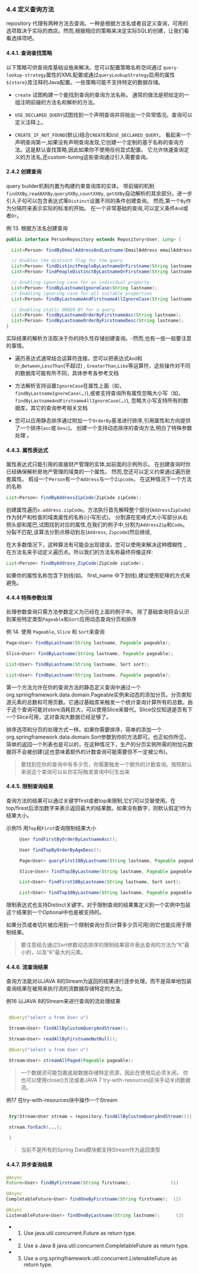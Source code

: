 ### 4.4 定义查询方法

repository 代理有两种方法去查询。一种是根据方法名或者自定义查询，可用的选项取决于实际的商店。然而,根据相应的策略来决定实际SQL的创建，让我们看看选择项吧。

#### 4.4.1. 查询查找策略

以下策略可供查询库基础设施来解决。您可以配置策略名称空间通过 `query-lookup-strategy`属性的XML配置或通过`queryLookupStrategy`启用的属性`${store}`库注释的Java配置。一些策略可能不支持特定的数据存储。

* `create` 试图构建一个能找到查询的查询方法名称。 通常的做法是把给定的一组注明前缀的方法名和解析的方法。

* `USE_DECLARED_QUERY`试图找到一个声明查询并将抛出一个异常情况。查询可以定义注释上。

* `CREATE_IF_NOT_FOUND`\(默认\)结合`CREATE`和`USE_DECLARED_QUERY`。 看起来一个声明查询第一,如果没有声明查询发现,它创建一个定制的基于名称的查询方法。这是默认查找策略,因此如果你不使用任何显式配置。 它允许快速查询定义的方法名,还custom-tuning这些查询通过引入需要查询。


#### 2.4.2  创建查询

query builder机制内置为构建约束查询库的实体。 带前缀的机制`findXXBy`,`readAXXBy`,`queryXXBy`,`countXXBy`, `getXXBy`自动解析的其余部分。进一步引入子句可以包含表达式等`Distinct`设置不同的条件创建查询。 然而,第一个`By`作为分隔符来表示实际的标准的开始。 在一个非常基础的查询,可以定义条件`And`或者`Or`。

例 13. 根据方法名创建查询

```java
public interface PersonRepository extends Repository<User, Long> {

  List<Person> findByEmailAddressAndLastname(EmailAddress emailAddress, String lastname);

  // Enables the distinct flag for the query
  List<Person> findDistinctPeopleByLastnameOrFirstname(String lastname, String firstname);
  List<Person> findPeopleDistinctByLastnameOrFirstname(String lastname, String firstname);

  // Enabling ignoring case for an individual property
  List<Person> findByLastnameIgnoreCase(String lastname);
  // Enabling ignoring case for all suitable properties
  List<Person> findByLastnameAndFirstnameAllIgnoreCase(String lastname, String firstname);

  // Enabling static ORDER BY for a query
  List<Person> findByLastnameOrderByFirstnameAsc(String lastname);
  List<Person> findByLastnameOrderByFirstnameDesc(String lastname);
}
```

实际结果的解析方法取决于你的持久性存储创建查询。-然而,也有一些一般要注意的事情。

* 遍历表达式通常结合运算符连接。您可以把表达式`And`和`Or`,`Between`,`LessThan`\(不超过\) , `GreaterThan`,`Like`等运算符，这些操作对不同的数据库可能有所不同，具体参考各参考文档

* 方法解析支持设置`IgnoreCase`在属性上面（如，`findByLastnameIgnoreCase(…)`\),或者支持查询所有属性忽略大小写（如，`findByLastnameAndFirstnameAllIgnoreCase(…)`\), 忽略大小写支持所有的数据库，其它的查询参考相关文档

* 您可以应用静态排序通过附加一个`OrderBy`基准进行排序,引用属性和方向提供了一个排序\(`asc`或 `Desc`\)。 创建一个支持动态排序的查询方法,明白了特殊参数处理 。


#### 4.4.3. 属性表达式

属性表达式只能引用的直接财产管理的实体,如前面的示例所示。 在创建查询时你已经确保解析房地产管理的域类的一个属性。 然而,您还可以定义约束通过遍历嵌套属性。 假设一个`Person`有一个`Address`与一个`Zipcode`。 在这种情况下一个方法的名称

```java
List<Person> findByAddressZipCode(ZipCode zipCode);
```

创建属性遍历`x.address.zipCode`。方法执行首先解释整个部分\(`AddressZipCode`\)作为财产和检查的域类属性的名称\(小写形式\)。 分割源在驼峰式大小写部分从右侧头部和尾巴,试图找到对应的属性,在我们的例子中,分割为`AddressZip`和`Code`。 分裂不匹配,该算法分割点移动到左\(`Address`, `Zipcode`\)然后继续,

在大多数情况下，这种算法有可能会出现错误，您可以使用来解决这种模糊性 \_ 在方法名来手动定义遍历点。所以我们的方法名称最终将像这样:

```java
List<Person> findByAddress_ZipCode(ZipCode zipCode);
```

如果你的属性名称包含下划线\(如。 first\_name 中下划线\),建议使用驼峰的方式来避免。

#### 4.4.4 特殊参数处理

处理参数查询只需方法参数定义为已经在上面的例子中。 除了基础查询将会认识到某些特定类型`Pageable`和`Sort`应用动态查询分页和排序

例 14. 使用 `Pageable`, `Slice` 和 `Sort`来查询

```java
Page<User> findByLastname(String lastname, Pageable pageable);

Slice<User> findByLastname(String lastname, Pageable pageable);

List<User> findByLastname(String lastname, Sort sort);

List<User> findByLastname(String lastname, Pageable pageable);
```

第一个方法允许在你的查询方法的静态定义查询中通过一个org.springframework.data.domain.Pageable实例来动态的添加分页。分页类知道元素的总数和可用页数。它通过基础库来触发一个统计查询计算所有的总数。由于这个查询可能对store消耗巨大，可以使用Slice来替代。Slice仅仅知道是否有下一个Slice可用，这对查询大数据已经足够了。

排序选项和分页的处理方式一样。如果你需要排序，简单的添加一个org.springframework.data.domain.Sort参数到你的方法即可。也正如你所见，简单的返回一个列表也是可以的，在这种情况下，生产的分页实例所需的附加元数据将不会被创建\(这也意味着额外的计数查询可能需要但不一定被公布\)。

> 要找到在你的查询中有多少页，你需要触发一个额外的计数查询。按照默认来说这个查询可以从你实际触发查询中衍生出来


#### 4.4.5. 限制查询结果

查询方法的结果可以通过关键字first或者top来限制,它们可以交替使用。在top/firest后添加数字来表示返回最大的结果数。如果没有数字，则默认假定1作为结果大小。 

示例15 用```Top```和```First```查询限制结果大小 

``` java
     User findFirstByOrderByLastnameAsc();

     User findTopByOrderByAgeDesc();

     Page<User> queryFirst10ByLastname(String lastname, Pageable pageable);

     Slice<User> findTop3ByLastname(String lastname, Pageable pageable);

     List<User> findFirst10ByLastname(String lastname, Sort sort);

     List<User> findTop10ByLastname(String lastname, Pageable pageable);
```

限制表达式也支持Distinct关键字。对于限制查询的结果集定义到一个实例中包装这个结果到一个Optional中也是被支持的。

如果分页或者切片被应用到一个限制查询分页(计算多少页可用)则它也能应用于限制结果。

> 要注意结合通过Sort参数动态排序的限制结果容许表达查询的方法为“K”最小的，以及“K”最大的元素。

#### 4.4.6. 流查询结果

查询方法能对以JAVA 8的Stream为返回的结果进行逐步处理。而不是简单地包装查询结果在被用来执行流的流数据存储特定的方法。

例16 以JAVA 8的Stream来进行查询的流处理结果

```java

 @Query("select u from User u")

 Stream<User> findAllByCustomQueryAndStream();

 Stream<User> readAllByFirstnameNotNull();

 @Query("select u from User u")

 Stream<User> streamAllPaged(Pageable pageable);

```

> 一个数据流可能包裹底层数据存储特定资源，因此在使用后必须关闭。 你也可以使用close()方法或者JAVA 7 try-with-resources区块手动关闭数据流。

例17 在try-with-resources块中操作一个Stream<T>

```java

 try(Stream<User stream = repository.findAllByCustomQueryAndStream()){

 stream.forEach(...);

 }

```

> 当前不是所有的Spring Data模块都支持Stream<T>作为返回类型


#### 4.4.7. 异步查询结果

```java
@Async
Future<User> findByFirstname(String firstname);               (1)  

@Async
CompletableFuture<User> findOneByFirstname(String firstname);  (2)

@Async
ListenableFuture<User> findOneByLastname(String lastname);      (3) 
```


- 1. Use java.util.concurrent.Future as return type.

- 2. Use a Java 8 java.util.concurrent.CompletableFuture as return type.
- 3. Use a org.springframework.util.concurrent.ListenableFuture as return type.















